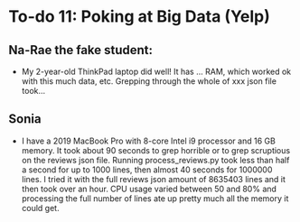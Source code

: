 # To-do 11: Poking at Big Data (Yelp)

## Na-Rae the fake student:
- My 2-year-old ThinkPad laptop did well! It has ... RAM, which worked ok with this much data, etc. Grepping through the whole of xxx json file took...

## Sonia
- I have a 2019 MacBook Pro with 8-core Intel i9 processor and 16 GB memory. It took about 90 seconds to grep horrible or to grep scruptious on the reviews json file. Running process_reviews.py took less than half a second for up to 1000 lines, then almost 40 seconds for 1000000 lines. I tried it with the full reviews json amount of 8635403 lines and it then took over an hour. CPU usage varied between 50 and 80% and processing the full number of lines ate up pretty much all the memory it could get.
